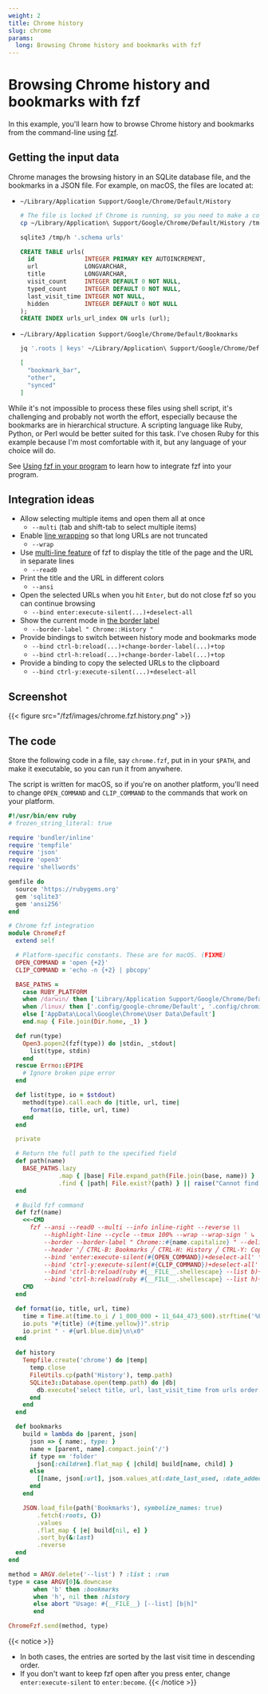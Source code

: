 ```yaml
---
weight: 2
title: Chrome history
slug: chrome
params:
  long: Browsing Chrome history and bookmarks with fzf
---
```


# Browsing Chrome history and bookmarks with fzf

In this example, you'll learn how to browse Chrome history and bookmarks from
the command-line using [fzf].

[fzf]: https://junegunn.github.io/fzf/

## Getting the input data

Chrome manages the browsing history in an SQLite database file, and the
bookmarks in a JSON file. For example, on macOS, the files are located at:

* `~/Library/Application Support/Google/Chrome/Default/History`
   ```sh
   # The file is locked if Chrome is running, so you need to make a copy
   cp ~/Library/Application\ Support/Google/Chrome/Default/History /tmp/h

   sqlite3 /tmp/h '.schema urls'
   ```
   ```sql
   CREATE TABLE urls(
     id              INTEGER PRIMARY KEY AUTOINCREMENT,
     url             LONGVARCHAR,
     title           LONGVARCHAR,
     visit_count     INTEGER DEFAULT 0 NOT NULL,
     typed_count     INTEGER DEFAULT 0 NOT NULL,
     last_visit_time INTEGER NOT NULL,
     hidden          INTEGER DEFAULT 0 NOT NULL
   );
   CREATE INDEX urls_url_index ON urls (url);
   ```
* `~/Library/Application Support/Google/Chrome/Default/Bookmarks`
  ```sh
  jq '.roots | keys' ~/Library/Application\ Support/Google/Chrome/Default/Bookmarks
  ```
  ```json
  [
    "bookmark_bar",
    "other",
    "synced"
  ]
  ```

While it's not impossible to process these files using shell script, it's
challenging and probably not worth the effort, especially because the
bookmarks are in hierarchical structure. A scripting language like Ruby,
Python, or Perl would be better suited for this task. I've chosen Ruby for
this example because I'm most comfortable with it, but any language of your
choice will do.

See [Using fzf in your program](/fzf/tips/using-fzf-in-your-program/)
to learn how to integrate fzf into your program.

## Integration ideas

* Allow selecting multiple items and open them all at once
    * `--multi` (tab and shift-tab to select multiple items)
* Enable [line wrapping](/fzf/releases/0.54.0/) so that long URLs are not truncated
    * `--wrap`
* Use [multi-line feature](/fzf/tips/processing-multi-line-items/) of fzf to
  display the title of the page and the URL in separate lines
    * `--read0`
* Print the title and the URL in different colors
    * `--ansi`
* Open the selected URLs when you hit `Enter`, but do not close fzf so you can
  continue browsing
    * `--bind enter:execute-silent(...)+deselect-all`
* Show the current mode in [the border label](https://github.com/junegunn/fzf/blob/master/CHANGELOG.md#0350)
    * `--border-label " Chrome::History "`
* Provide bindings to switch between history mode and bookmarks mode
    * `--bind ctrl-b:reload(...)+change-border-label(...)+top`
    * `--bind ctrl-h:reload(...)+change-border-label(...)+top`
* Provide a binding to copy the selected URLs to the clipboard
    * `--bind ctrl-y:execute-silent(...)+deselect-all`

## Screenshot

{{< figure src="/fzf/images/chrome.fzf.history.png" >}}

## The code

Store the following code in a file, say `chrome.fzf`, put in in your `$PATH`,
and make it executable, so you can run it from anywhere.

The script is written for macOS, so if you're on another platform, you'll need
to change `OPEN_COMMAND` and `CLIP_COMMAND` to the commands that work on your
platform.

```ruby {lineNos=inline}
#!/usr/bin/env ruby
# frozen_string_literal: true

require 'bundler/inline'
require 'tempfile'
require 'json'
require 'open3'
require 'shellwords'

gemfile do
  source 'https://rubygems.org'
  gem 'sqlite3'
  gem 'ansi256'
end

# Chrome fzf integration
module ChromeFzf
  extend self

  # Platform-specific constants. These are for macOS. (FIXME)
  OPEN_COMMAND = 'open {+2}'
  CLIP_COMMAND = 'echo -n {+2} | pbcopy'

  BASE_PATHS =
    case RUBY_PLATFORM
    when /darwin/ then ['Library/Application Support/Google/Chrome/Default']
    when /linux/ then ['.config/google-chrome/Default', '.config/chromium/Default']
    else ['AppData\Local\Google\Chrome\User Data\Default']
    end.map { File.join(Dir.home, _1) }

  def run(type)
    Open3.popen2(fzf(type)) do |stdin, _stdout|
      list(type, stdin)
    end
  rescue Errno::EPIPE
    # Ignore broken pipe error
  end

  def list(type, io = $stdout)
    method(type).call.each do |title, url, time|
      format(io, title, url, time)
    end
  end

  private

  # Return the full path to the specified field
  def path(name)
    BASE_PATHS.lazy
              .map { |base| File.expand_path(File.join(base, name)) }
              .find { |path| File.exist?(path) } || raise("Cannot find #{name}")
  end

  # Build fzf command
  def fzf(name)
    <<~CMD
      fzf --ansi --read0 --multi --info inline-right --reverse \\
          --highlight-line --cycle --tmux 100% --wrap --wrap-sign ' ↳ ' \\
          --border --border-label " Chrome::#{name.capitalize} " --delimiter "\n · " \\
          --header '╱ CTRL-B: Bookmarks ╱ CTRL-H: History ╱ CTRL-Y: Copy to clipboard ╱\n\n' \\
          --bind 'enter:execute-silent(#{OPEN_COMMAND})+deselect-all' \\
          --bind 'ctrl-y:execute-silent(#{CLIP_COMMAND})+deselect-all' \\
          --bind 'ctrl-b:reload(ruby #{__FILE__.shellescape} --list b)+change-border-label( Chrome::Bookmarks )+top' \\
          --bind 'ctrl-h:reload(ruby #{__FILE__.shellescape} --list h)+change-border-label( Chrome::History )+top'
    CMD
  end

  def format(io, title, url, time)
    time = Time.at(time.to_i / 1_000_000 - 11_644_473_600).strftime('%F %T')
    io.puts "#{title} (#{time.yellow})".strip
    io.print " · #{url.blue.dim}\n\x0"
  end

  def history
    Tempfile.create('chrome') do |temp|
      temp.close
      FileUtils.cp(path('History'), temp.path)
      SQLite3::Database.open(temp.path) do |db|
        db.execute('select title, url, last_visit_time from urls order by last_visit_time desc')
      end
    end
  end

  def bookmarks
    build = lambda do |parent, json|
      json => { name:, type: }
      name = [parent, name].compact.join('/')
      if type == 'folder'
        json[:children].flat_map { |child| build[name, child] }
      else
        [[name, json[:url], json.values_at(:date_last_used, :date_added).max]]
      end
    end

    JSON.load_file(path('Bookmarks'), symbolize_names: true)
        .fetch(:roots, {})
        .values
        .flat_map { |e| build[nil, e] }
        .sort_by(&:last)
        .reverse
  end
end

method = ARGV.delete('--list') ? :list : :run
type = case ARGV[0]&.downcase
       when 'b' then :bookmarks
       when 'h', nil then :history
       else abort "Usage: #{__FILE__} [--list] [b|h]"
       end

ChromeFzf.send(method, type)
```

{{< notice >}}
* In both cases, the entries are sorted by the last visit time in descending
  order.
* If you don't want to keep fzf open after you press enter, change
  `enter:execute-silent` to `enter:become`.
{{< /notice >}}
